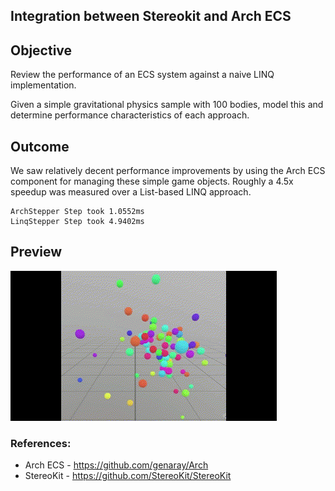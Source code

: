 ## Integration between Stereokit and Arch ECS

## Objective

Review the performance of an ECS system against a naive LINQ implementation.

Given a simple gravitational physics sample with 100 bodies, model this and determine performance characteristics of each approach.

## Outcome 

We saw relatively decent performance improvements by using the Arch ECS component for managing these simple game objects. Roughly a 4.5x speedup was measured over a List-based LINQ approach.

```
ArchStepper Step took 1.0552ms
LinqStepper Step took 4.9402ms
```

## Preview
![Preview](Docs\sk_grab.gif)

### References:
* Arch ECS - https://github.com/genaray/Arch
* StereoKit - https://github.com/StereoKit/StereoKit
